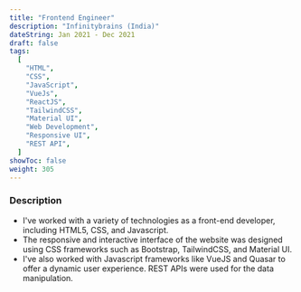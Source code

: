 ```yaml
---
title: "Frontend Engineer"
description: "Infinitybrains (India)"
dateString: Jan 2021 - Dec 2021
draft: false
tags:
  [
    "HTML",
    "CSS",
    "JavaScript",
    "VueJs",
    "ReactJS",
    "TailwindCSS",
    "Material UI",
    "Web Development",
    "Responsive UI",
    "REST API",
  ]
showToc: false
weight: 305
---
```


### Description

- I've worked with a variety of technologies as a front-end developer, including HTML5, CSS, and Javascript.
- The responsive and interactive interface of the website was designed using CSS frameworks such as Bootstrap, TailwindCSS, and Material UI.
- I've also worked with Javascript frameworks like VueJS and Quasar to offer a dynamic user experience. REST APIs were used for the data manipulation.

<!-- ![](/experience/16bit/img1.jpeg#center) -->
